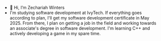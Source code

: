 - 👋 Hi, I’m Zechariah Winters
- I'm studying software development at IvyTech. If everything goes according to plan, I'll get my software development certificate in May 2025. From there, I plan on getting a job in the field and working towards an associate's degree in software development. I'm learning C++ and actively developing a game in my spare time. 

<!---
zwintersS/zwintersS is a ✨ special ✨ repository because its `README.md` (this file) appears on your GitHub profile.
You can click the Preview link to take a look at your changes.
--->
